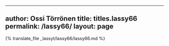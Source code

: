 
---
author: Ossi Törrönen
title: titles.lassy66
permalink: /lassy66/
layout: page
---
{% translate_file _lassyt/lassy66/lassy66.md %}